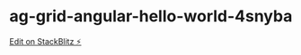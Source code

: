 # ag-grid-angular-hello-world-4snyba

[Edit on StackBlitz ⚡️](https://stackblitz.com/edit/ag-grid-angular-hello-world-4snyba)